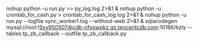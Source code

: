 nohup python -u run.py >> py_log.log 2>&1 &
nohup python -u crontab_for_cash.py > crontab_for_cash_log.log 2>&1 &
nohup python -u run.py --logfile sync_worker1.log --without-web 2>&1 &
sqlacodegen mysql://root:!Syy950507@cdb-nfyowpkz.gz.tencentcdb.com:10166/bzly --tables tp_zb_callback --outfile tp_zb_callback.py